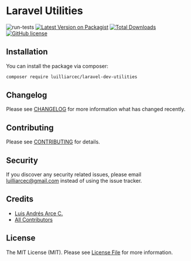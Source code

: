 # Laravel Utilities

![run-tests](https://github.com/luilliarcec/laravel-dev-utilities/workflows/run-tests/badge.svg)
[![Latest Version on Packagist](https://img.shields.io/packagist/v/luilliarcec/laravel-dev-utilities.svg)](https://packagist.org/packages/luilliarcec/laravel-dev-utilities)
[![Total Downloads](https://img.shields.io/packagist/dt/luilliarcec/laravel-dev-utilities)](https://packagist.org/packages/luilliarcec/laravel-dev-utilities)
[![GitHub license](https://img.shields.io/github/license/luilliarcec/laravel-dev-utilities)](https://github.com/luilliarcec/laravel-dev-utilities/blob/develop/LICENSE.md)

## Installation

You can install the package via composer:

```bash
composer require luilliarcec/laravel-dev-utilities
```

## Changelog

Please see [CHANGELOG](CHANGELOG.md) for more information what has changed recently.

## Contributing

Please see [CONTRIBUTING](CONTRIBUTING.md) for details.

## Security

If you discover any security related issues, please email luilliarcec@gmail.com instead of using the issue tracker.

## Credits

- [Luis Andrés Arce C.](https://github.com/luilliarcec)
- [All Contributors](../../contributors)

## License

The MIT License (MIT). Please see [License File](LICENSE.md) for more information.
